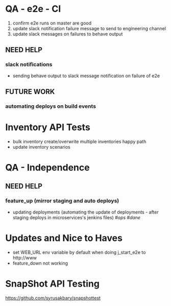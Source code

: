 QA - e2e - CI
=============

 1. confirm e2e runs on master are good
 2. update slack notification failure message to send to engineering channel
 3. update slack messages on failures to behave output


## NEED HELP

### slack notifications
 - sending behave output to slack message notification on failure of e2e

## FUTURE WORK

### automating deploys on build events


Inventory API Tests
===================

 - bulk inventory create/overwrite multiple inventories happy path
 - update inventory scenarios


QA - Independence
=================

## NEED HELP

### feature_up (mirror staging and auto deploys)
 - updating deployments (automating the update of deployments - after staging deploys in microservices's jenkins files) *#ops* *#dane*


Updates and Nice to Haves
=========================

 - set WEB_URL env variable by default when doing j_start_e2e to http://www
 - feature_down not working



SnapShot API Testing
====================
https://github.com/syrusakbary/snapshottest


